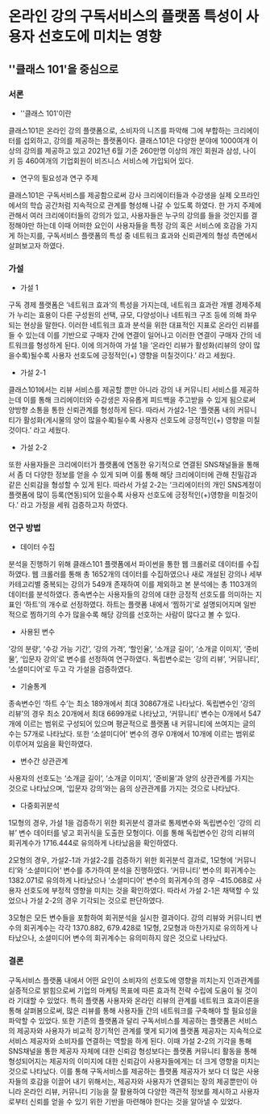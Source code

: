 # 온라인 강의 구독서비스의 플랫폼 특성이 사용자 선호도에 미치는 영향

## ''클래스 101'을 중심으로



### 서론

- ''클래스 101'이란

클래스101은 온라인 강의 플랫폼으로, 소비자의 니즈를 파악해 그에 부합하는 크리에이터를 섭외하고, 강의를 제공하는 플랫폼이다. 클래스101은 다양한 분야에 1000여개 이상의 강의를 제공하고 있고 2021년 6월 기준 260만명 이상의 개인 회원과 삼성, 나이키 등 460여개의 기업회원이 비즈니스 서비스에 가입되어 있다.



- 연구의 필요성과 연구 주제

클래스101은 구독서비스를 제공함으로써 강사 크리에이터들과 수강생을 실제 오프라인에서의 학습 공간처럼 지속적으로 관계를 형성해 나갈 수 있도록 하였다. 한 가지 주제에 관해서 여러 크리에이터들의 강의가 있고, 사용자들은 누구의 강의를 들을 것인지를 결정해야만 하는데 이때 어떠한 요인이 사용자들을 특정 강의 혹은 서비스에 호감을 가지게 하는지를, 구독서비스 플랫폼의 특성 중 네트워크 효과와 신뢰관계의 형성 측면에서 살펴보고자 하였다.



### 가설

- 가설 1

구독 경제 플랫폼은 ‘네트워크 효과’의 특성을 가지는데, 네트워크 효과란 개별 경제주체가 누리는 효용이 다른 구성원의 선택, 규모, 다양성이나 네트워크 구조 등에 의해 좌우되는 현상을 말한다. 이러한 네트워크 효과 분석을 위한 대표적인 지표로 온라인 리뷰를 들 수 있는데 이를 기반으로 구매자 간에 연결이 일어나고 이러한 연결이 구매자 간의 네트워크를 형성하게 된다. 이에 의거하여 가설 1을 ‘온라인 리뷰가 활성화(리뷰의 양이 많을수록)될수록 사용자 선호도에 긍정적인(+) 영향을 미칠것이다.’ 라고 세웠다.



- 가설 2-1

클래스101에서는 리뷰 서비스를 제공할 뿐만 아니라 강의 내 커뮤니티 서비스를 제공하는데 이를 통해 크리에이터와 수강생은 자유롭게 피드백을 주고받을 수 있게 됨으로써 양방향 소통을 통한 신뢰관계를 형성하게 된다. 따라서 가설2-1은 ‘플랫폼 내의 커뮤니티가 활성화(게시물의 양이 많을수록)될수록 사용자 선호도에 긍정적인(+) 영향을 미칠 것이다.’ 라고 세웠다.



- 가설 2-2

또한 사용자들은 크리에이터가 플랫폼에 연동한 유기적으로 연결된 SNS채널들을 통해서 좀 더 다양한 정보를 얻을 수 있게 되며 이를 통해 해당 크리에이터에 관해 친밀감과 같은 신뢰감을 형성할 수 있게 된다. 따라서 가설 2-2는 ‘크리에이터의 개인 SNS계정이 플랫폼에 많이 등록(연동)되어 있을수록 사용자 선호도에 긍정적인(+)영향을 미칠것이다.’ 라고 가정을 세워 검증하고자 하였다.



### 연구 방법

- 데이터 수집

분석을 진행하기 위해 클래스101 플랫폼에서 파이썬을 통한 웹 크롤러로 데이터를 수집하였다. 웹 크롤러를 통해 총 1652개의 데이터를 수집하였으나 새로 개설된 강의나 세부 카테고리별 중복되는 강의가 549개 존재하여 이를 제외하고 본 분석에는 총 1103개의 데이터를 분석하였다. 종속변수는 사용자들의 강의에 대한 긍정적 선호도를 의미하는 지표인 ‘하트’의 개수로 선정하였다. 하트는 플랫폼 내에서 ‘찜하기’로 설명되어지며 일반적으로 찜하기의 수가 많을수록 해당 강의를 선호하는 사람이 많다고 볼 수 있다.



- 사용된 변수

 ‘강의 분량’, ‘수강 가능 기간’, ‘강의 가격’, ‘할인율’, ‘소개글 길이’, ‘소개글 이미지’, ‘준비물’, ‘입문자 강의’로 변수를 선정하여 연구하였다. 독립변수로는 ‘강의 리뷰’, ‘커뮤니티’, ‘소셜미디어’로 두고 각 가설을 검증하였다.



- 기술통계

종속변수인 ‘하트 수’는 최소 189개에서 최대 30867개로 나타났다. 독립변수인 ‘강의 리뷰’의 경우 최소 20개에서 최대 6699개로 나타났고, ‘커뮤니티’ 변수는 0개에서 547개에 이르는 범위로 구성되어 있으며 평균적으로 플랫폼 내 커뮤니티에 쓰여지는 글의 수는 57개로 나타났다. 또한 ‘소셜미디어’ 변수의 경우 0개에서 10개에 이르는 범위로 이루어져 있음을 확인하였다.



- 변수간 상관관계

사용자의 선호도는 ‘소개글 길이’, ‘소개글 이미지’, ‘준비물’과 양의 상관관계를 가지는 것으로 나타났으며, ‘입문자 강의’와는 음의 상관관계를 가지는 것으로 나타났다.



- 다중회귀분석

1모형의 경우, 가설 1을 검증하기 위한 회귀분석 결과로 통제변수와 독립변수인 ‘강의 리뷰’ 변수 데이터를 넣고 회귀식을 도출한 모형이다. 이를 통해 독립변수인 강의 리뷰의 회귀계수가 1716.444로 유의하게 나타났음을 확인하였다.



2모형의 경우, 가설2-1과 가설2-2를 검증하기 위한 회귀분석 결과로, 1모형에 ‘커뮤니티’와 ‘소셜미디어‘ 변수를 추가하여 분석을 진행하였다.  ‘커뮤니티’ 변수의 회귀계수는 1382.071로 유의하게 나타났으나 ‘소셜미디어’ 변수의 회귀계수의 경우 -415.068로 사용자 선호도에 부정적 영향을 미치는 것을 확인하였다. 따라서 가설 2-1은 채택할 수 있었으나 가설 2-2의 경우 기각되는 것으로 판단하였다.



3모형은 모든 변수들을 포함하여 회귀분석을 실시한 결과이다. 강의 리뷰와 커뮤니티 변수의 회귀계수는 각각 1370.882, 679.428로 1모형, 2모형과 마찬가지로 유의하게 나타났으나, 소셜미디어 변수의 회귀계수는 유의미하지 않은 것으로 나타났다.



### 결론

구독서비스 플랫폼 내에서 어떤 요인이 소비자의 선호도에 영향을 끼치는지 인과관계를 실증적으로 밝힘으로써 기업의 마케팅 목표에 따른 효과적 전략 수립에 도움이 될 것이라 기대할 수 있었다. 특히 플랫폼 사용자와 온라인 리뷰의 관계를 네트워크 효과이론을 통해 살펴봄으로써, 많은 리뷰를 통해 사용자들 간의 네트워크를 구축해야 할 필요성을 파악할 수 있었다. 또한 기존의 플랫폼과 달리 구독서비스를 제공하는 플랫폼은 서비스의 제공자와 사용자가 비교적 장기적인 관계를 맺게 되기에 플랫폼 제공자는 지속적으로 서비스 제공자와 소비자를 연결하는 역할을 하게 된다. 이때 가설 2-2의 기각을 통해 SNS채널을 통한 제공자 자체에 대한 신뢰감 형성보다는 플랫폼 커뮤니티 활동을 통해 형성되어지는 제공자의 이미지에 대한 신뢰감이 사용자들에게는 더 크게 영향을 미치는 것으로 나타났다. 이를 통해 구독서비스를 제공하는 플랫폼 제공자가 보다 더 많은 사용자들의 호감을 이끌어 내기 위해서는, 제공자와 사용자가 연결되는 장의 제공뿐만이 아니라 온라인 리뷰, 커뮤니티 기능을 잘 활용하여 다양한 객관적 정보를 제시하고 사용자로부터 신뢰를 얻을 수 있기 위한 기반을 마련해야 한다는 것을 알아낼 수 있었다.


